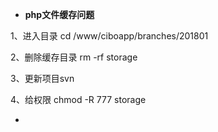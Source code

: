 * **php文件缓存问题**

1、进入目录 cd /www/ciboapp/branches/201801

2、删除缓存目录 rm -rf storage

3、更新项目svn

4、给权限  chmod -R 777 storage

* 


